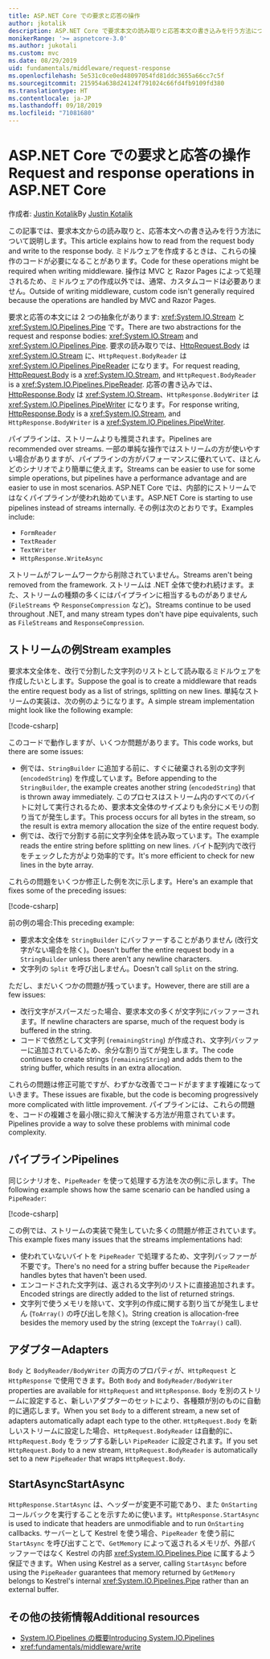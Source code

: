 ```yaml
---
title: ASP.NET Core での要求と応答の操作
author: jkotalik
description: ASP.NET Core で要求本文の読み取りと応答本文の書き込みを行う方法について説明します。
monikerRange: '>= aspnetcore-3.0'
ms.author: jukotali
ms.custom: mvc
ms.date: 08/29/2019
uid: fundamentals/middleware/request-response
ms.openlocfilehash: 5e531c0ce0ed48097054fd81ddc3655a66cc7c5f
ms.sourcegitcommit: 215954a638d24124f791024c66fd4fb9109fd380
ms.translationtype: HT
ms.contentlocale: ja-JP
ms.lasthandoff: 09/18/2019
ms.locfileid: "71081680"
---
```

# <a name="request-and-response-operations-in-aspnet-core"></a><span data-ttu-id="5ced7-103">ASP.NET Core での要求と応答の操作</span><span class="sxs-lookup"><span data-stu-id="5ced7-103">Request and response operations in ASP.NET Core</span></span>

<span data-ttu-id="5ced7-104">作成者: [Justin Kotalik](https://github.com/jkotalik)</span><span class="sxs-lookup"><span data-stu-id="5ced7-104">By [Justin Kotalik](https://github.com/jkotalik)</span></span>

<span data-ttu-id="5ced7-105">この記事では、要求本文からの読み取りと、応答本文への書き込みを行う方法について説明します。</span><span class="sxs-lookup"><span data-stu-id="5ced7-105">This article explains how to read from the request body and write to the response body.</span></span> <span data-ttu-id="5ced7-106">ミドルウェアを作成するときは、これらの操作のコードが必要になることがあります。</span><span class="sxs-lookup"><span data-stu-id="5ced7-106">Code for these operations might be required when writing middleware.</span></span> <span data-ttu-id="5ced7-107">操作は MVC と Razor Pages によって処理されるため、ミドルウェアの作成以外では、通常、カスタムコードは必要ありません。</span><span class="sxs-lookup"><span data-stu-id="5ced7-107">Outside of writing middleware, custom code isn't generally required because the operations are handled by MVC and Razor Pages.</span></span>

<span data-ttu-id="5ced7-108">要求と応答の本文には 2 つの抽象化があります: <xref:System.IO.Stream> と <xref:System.IO.Pipelines.Pipe> です。</span><span class="sxs-lookup"><span data-stu-id="5ced7-108">There are two abstractions for the request and response bodies: <xref:System.IO.Stream> and <xref:System.IO.Pipelines.Pipe>.</span></span> <span data-ttu-id="5ced7-109">要求の読み取りでは、[HttpRequest.Body](xref:Microsoft.AspNetCore.Http.HttpRequest.Body) は <xref:System.IO.Stream> に、`HttpRequest.BodyReader` は <xref:System.IO.Pipelines.PipeReader> になります。</span><span class="sxs-lookup"><span data-stu-id="5ced7-109">For request reading, [HttpRequest.Body](xref:Microsoft.AspNetCore.Http.HttpRequest.Body) is a <xref:System.IO.Stream>, and `HttpRequest.BodyReader` is a <xref:System.IO.Pipelines.PipeReader>.</span></span> <span data-ttu-id="5ced7-110">応答の書き込みでは、[HttpResponse.Body](xref:Microsoft.AspNetCore.Http.HttpResponse.Body) は <xref:System.IO.Stream>、`HttpResponse.BodyWriter` は <xref:System.IO.Pipelines.PipeWriter> になります。</span><span class="sxs-lookup"><span data-stu-id="5ced7-110">For response writing, [HttpResponse.Body](xref:Microsoft.AspNetCore.Http.HttpResponse.Body) is a <xref:System.IO.Stream>, and `HttpResponse.BodyWriter` is a <xref:System.IO.Pipelines.PipeWriter>.</span></span>

<span data-ttu-id="5ced7-111">パイプラインは、ストリームよりも推奨されます。</span><span class="sxs-lookup"><span data-stu-id="5ced7-111">Pipelines are recommended over streams.</span></span> <span data-ttu-id="5ced7-112">一部の単純な操作ではストリームの方が使いやすい場合がありますが、パイプラインの方がパフォーマンスに優れていて、ほとんどのシナリオでより簡単に使えます。</span><span class="sxs-lookup"><span data-stu-id="5ced7-112">Streams can be easier to use for some simple operations, but pipelines have a performance advantage and are easier to use in most scenarios.</span></span> <span data-ttu-id="5ced7-113">ASP.NET Core では、内部的にストリームではなくパイプラインが使われ始めています。</span><span class="sxs-lookup"><span data-stu-id="5ced7-113">ASP.NET Core is starting to use pipelines instead of streams internally.</span></span> <span data-ttu-id="5ced7-114">その例は次のとおりです。</span><span class="sxs-lookup"><span data-stu-id="5ced7-114">Examples include:</span></span>

* `FormReader`
* `TextReader`
* `TextWriter`
* `HttpResponse.WriteAsync`

<span data-ttu-id="5ced7-115">ストリームがフレームワークから削除されていません。</span><span class="sxs-lookup"><span data-stu-id="5ced7-115">Streams aren't being removed from the framework.</span></span> <span data-ttu-id="5ced7-116">ストリームは .NET 全体で使われ続けます。また、ストリームの種類の多くにはパイプラインに相当するものがありません (`FileStreams` や `ResponseCompression` など)。</span><span class="sxs-lookup"><span data-stu-id="5ced7-116">Streams continue to be used throughout .NET, and many stream types don't have pipe equivalents, such as `FileStreams` and `ResponseCompression`.</span></span>

## <a name="stream-examples"></a><span data-ttu-id="5ced7-117">ストリームの例</span><span class="sxs-lookup"><span data-stu-id="5ced7-117">Stream examples</span></span>

<span data-ttu-id="5ced7-118">要求本文全体を、改行で分割した文字列のリストとして読み取るミドルウェアを作成したいとします。</span><span class="sxs-lookup"><span data-stu-id="5ced7-118">Suppose the goal is to create a middleware that reads the entire request body as a list of strings, splitting on new lines.</span></span> <span data-ttu-id="5ced7-119">単純なストリームの実装は、次の例のようになります。</span><span class="sxs-lookup"><span data-stu-id="5ced7-119">A simple stream implementation might look like the following example:</span></span>

[!code-csharp[](request-response/samples/3.x/RequestResponseSample/Startup.cs?name=GetListOfStringsFromStream)]

<span data-ttu-id="5ced7-120">このコードで動作しますが、いくつか問題があります。</span><span class="sxs-lookup"><span data-stu-id="5ced7-120">This code works, but there are some issues:</span></span>

* <span data-ttu-id="5ced7-121">例では、`StringBuilder` に追加する前に、すぐに破棄される別の文字列 (`encodedString`) を作成しています。</span><span class="sxs-lookup"><span data-stu-id="5ced7-121">Before appending to the `StringBuilder`, the example creates another string (`encodedString`) that is thrown away immediately.</span></span> <span data-ttu-id="5ced7-122">このプロセスはストリーム内のすべてのバイトに対して実行されるため、要求本文全体のサイズよりも余分にメモリの割り当てが発生します。</span><span class="sxs-lookup"><span data-stu-id="5ced7-122">This process occurs for all bytes in the stream, so the result is extra memory allocation the size of the entire request body.</span></span>
* <span data-ttu-id="5ced7-123">例では、改行で分割する前に文字列全体を読み取っています。</span><span class="sxs-lookup"><span data-stu-id="5ced7-123">The example reads the entire string before splitting on new lines.</span></span> <span data-ttu-id="5ced7-124">バイト配列内で改行をチェックした方がより効率的です。</span><span class="sxs-lookup"><span data-stu-id="5ced7-124">It's more efficient to check for new lines in the byte array.</span></span>

<span data-ttu-id="5ced7-125">これらの問題をいくつか修正した例を次に示します。</span><span class="sxs-lookup"><span data-stu-id="5ced7-125">Here's an example that fixes some of the preceding issues:</span></span>

[!code-csharp[](request-response/samples/3.x/RequestResponseSample/Startup.cs?name=GetListOfStringsFromStreamMoreEfficient)]

<span data-ttu-id="5ced7-126">前の例の場合:</span><span class="sxs-lookup"><span data-stu-id="5ced7-126">This preceding example:</span></span>

* <span data-ttu-id="5ced7-127">要求本文全体を `StringBuilder` にバッファーすることがありません (改行文字がない場合を除く)。</span><span class="sxs-lookup"><span data-stu-id="5ced7-127">Doesn't buffer the entire request body in a `StringBuilder` unless there aren't any newline characters.</span></span>
* <span data-ttu-id="5ced7-128">文字列の `Split` を呼び出しません。</span><span class="sxs-lookup"><span data-stu-id="5ced7-128">Doesn't call `Split` on the string.</span></span>

<span data-ttu-id="5ced7-129">ただし、まだいくつかの問題が残っています。</span><span class="sxs-lookup"><span data-stu-id="5ced7-129">However, there are still are a few issues:</span></span>

* <span data-ttu-id="5ced7-130">改行文字がスパースだった場合、要求本文の多くが文字列にバッファーされます。</span><span class="sxs-lookup"><span data-stu-id="5ced7-130">If newline characters are sparse, much of the request body is buffered in the string.</span></span>
* <span data-ttu-id="5ced7-131">コードで依然として文字列 (`remainingString`) が作成され、文字列バッファーに追加されているため、余分な割り当てが発生します。</span><span class="sxs-lookup"><span data-stu-id="5ced7-131">The code continues to create strings (`remainingString`) and adds them to the string buffer, which results in an extra allocation.</span></span>

<span data-ttu-id="5ced7-132">これらの問題は修正可能ですが、わずかな改善でコードがますます複雑になっていきます。</span><span class="sxs-lookup"><span data-stu-id="5ced7-132">These issues are fixable, but the code is becoming progressively more complicated with little improvement.</span></span> <span data-ttu-id="5ced7-133">パイプラインには、これらの問題を、コードの複雑さを最小限に抑えて解決する方法が用意されています。</span><span class="sxs-lookup"><span data-stu-id="5ced7-133">Pipelines provide a way to solve these problems with minimal code complexity.</span></span>

## <a name="pipelines"></a><span data-ttu-id="5ced7-134">パイプライン</span><span class="sxs-lookup"><span data-stu-id="5ced7-134">Pipelines</span></span>

<span data-ttu-id="5ced7-135">同じシナリオを、`PipeReader` を使って処理する方法を次の例に示します。</span><span class="sxs-lookup"><span data-stu-id="5ced7-135">The following example shows how the same scenario can be handled using a `PipeReader`:</span></span>

[!code-csharp[](request-response/samples/3.x/RequestResponseSample/Startup.cs?name=GetListOfStringFromPipe)]

<span data-ttu-id="5ced7-136">この例では、ストリームの実装で発生していた多くの問題が修正されています。</span><span class="sxs-lookup"><span data-stu-id="5ced7-136">This example fixes many issues that the streams implementations had:</span></span>

* <span data-ttu-id="5ced7-137">使われていないバイトを `PipeReader` で処理するため、文字列バッファーが不要です。</span><span class="sxs-lookup"><span data-stu-id="5ced7-137">There's no need for a string buffer because the `PipeReader` handles bytes that haven't been used.</span></span>
* <span data-ttu-id="5ced7-138">エンコードされた文字列は、返される文字列のリストに直接追加されます。</span><span class="sxs-lookup"><span data-stu-id="5ced7-138">Encoded strings are directly added to the list of returned strings.</span></span>
* <span data-ttu-id="5ced7-139">文字列で使うメモリを除いて、文字列の作成に関する割り当てが発生しません (`ToArray()` の呼び出しを除く)。</span><span class="sxs-lookup"><span data-stu-id="5ced7-139">String creation is allocation-free besides the memory used by the string (except the `ToArray()` call).</span></span>

## <a name="adapters"></a><span data-ttu-id="5ced7-140">アダプター</span><span class="sxs-lookup"><span data-stu-id="5ced7-140">Adapters</span></span>

<span data-ttu-id="5ced7-141">`Body` と `BodyReader/BodyWriter` の両方のプロパティが、`HttpRequest` と `HttpResponse` で使用できます。</span><span class="sxs-lookup"><span data-stu-id="5ced7-141">Both `Body` and `BodyReader/BodyWriter` properties are available for `HttpRequest` and `HttpResponse`.</span></span> <span data-ttu-id="5ced7-142">`Body` を別のストリームに設定すると、新しいアダプターのセットにより、各種類が別のものに自動的に適応します。</span><span class="sxs-lookup"><span data-stu-id="5ced7-142">When you set `Body` to a different stream, a new set of adapters automatically adapt each type to the other.</span></span> <span data-ttu-id="5ced7-143">`HttpRequest.Body` を新しいストリームに設定した場合、`HttpRequest.BodyReader` は自動的に、`HttpRequest.Body` をラップする新しい `PipeReader` に設定されます。</span><span class="sxs-lookup"><span data-stu-id="5ced7-143">If you set `HttpRequest.Body` to a new stream, `HttpRequest.BodyReader` is automatically set to a new `PipeReader` that wraps `HttpRequest.Body`.</span></span>

## <a name="startasync"></a><span data-ttu-id="5ced7-144">StartAsync</span><span class="sxs-lookup"><span data-stu-id="5ced7-144">StartAsync</span></span>

<span data-ttu-id="5ced7-145">`HttpResponse.StartAsync` は、ヘッダーが変更不可能であり、また `OnStarting` コールバックを実行することを示すために使います。</span><span class="sxs-lookup"><span data-stu-id="5ced7-145">`HttpResponse.StartAsync` is used to indicate that headers are unmodifiable and to run `OnStarting` callbacks.</span></span> <span data-ttu-id="5ced7-146">サーバーとして Kestrel を使う場合、`PipeReader` を使う前に `StartAsync` を呼び出すことで、`GetMemory` によって返されるメモリが、外部バッファーではなく Kestrel の内部 <xref:System.IO.Pipelines.Pipe> に属するよう保証できます。</span><span class="sxs-lookup"><span data-stu-id="5ced7-146">When using Kestrel as a server, calling `StartAsync` before using the `PipeReader` guarantees that memory returned by `GetMemory` belongs to Kestrel's internal <xref:System.IO.Pipelines.Pipe> rather than an external buffer.</span></span>

## <a name="additional-resources"></a><span data-ttu-id="5ced7-147">その他の技術情報</span><span class="sxs-lookup"><span data-stu-id="5ced7-147">Additional resources</span></span>

* [<span data-ttu-id="5ced7-148">System.IO.Pipelines の概要</span><span class="sxs-lookup"><span data-stu-id="5ced7-148">Introducing System.IO.Pipelines</span></span>](https://devblogs.microsoft.com/dotnet/system-io-pipelines-high-performance-io-in-net/)
* <xref:fundamentals/middleware/write>
